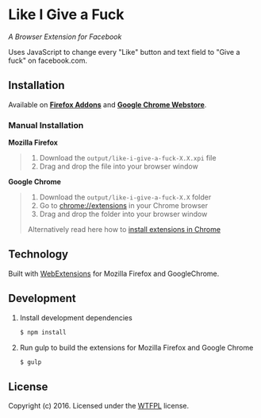 # Like I Give a Fuck

*A Browser Extension for Facebook*

Uses JavaScript to change every "Like" button and text field to "Give a fuck" on facebook.com.

## Installation

Available on **[Firefox Addons](https://addons.mozilla.org/de/firefox/addon/like-i-give-a-fuck/)** and **[Google Chrome Webstore](https://chrome.google.com/webstore/detail/like-i-give-a-f/ohfpnpgiljfbmnibfpoieckbmhaagogf)**.


### Manual Installation

**Mozilla Firefox**
> 1. Download the `output/like-i-give-a-fuck-X.X.xpi` file
> 2. Drag and drop the file into your browser window


**Google Chrome**
> 1. Download the `output/like-i-give-a-fuck-X.X` folder
> 2. Go to [chrome://extensions](chrome://extensions) in your Chrome browser
> 3. Drag and drop the folder into your browser window
>
> Alternatively read here how to [install extensions in Chrome](https://developer.chrome.com/extensions/getstarted#unpacked)

## Technology

Built with [WebExtensions](https://developer.mozilla.org/en-US/Add-ons/WebExtensions) for Mozilla Firefox and GoogleChrome.

## Development

1. Install development dependencies

	```bash
	$ npm install
	```

2. Run gulp to build the extensions for Mozilla Firefox and Google Chrome

	```bash
	$ gulp
	```


## License

Copyright (c) 2016. Licensed under the [WTFPL](http://www.wtfpl.net/) license.
